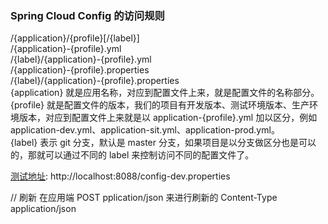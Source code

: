 ### Spring Cloud Config 的访问规则
/{application}/{profile}[/{label}]  
/{application}-{profile}.yml  
/{label}/{application}-{profile}.yml  
/{application}-{profile}.properties  
/{label}/{application}-{profile}.properties  
{application} 就是应用名称，对应到配置文件上来，就是配置文件的名称部分。  
{profile} 就是配置文件的版本，我们的项目有开发版本、测试环境版本、生产环境版本，对应到配置文件上来就是以 application-{profile}.yml 加以区分，例如application-dev.yml、application-sit.yml、application-prod.yml。  
{label} 表示 git 分支，默认是 master 分支，如果项目是以分支做区分也是可以的，那就可以通过不同的 label 来控制访问不同的配置文件了。  

[测试地址](http://localhost:8088/config-dev.properties): 
http://localhost:8088/config-dev.properties

// 刷新 在应用端
POST pplication/json 来进行刷新的
Content-Type application/json
